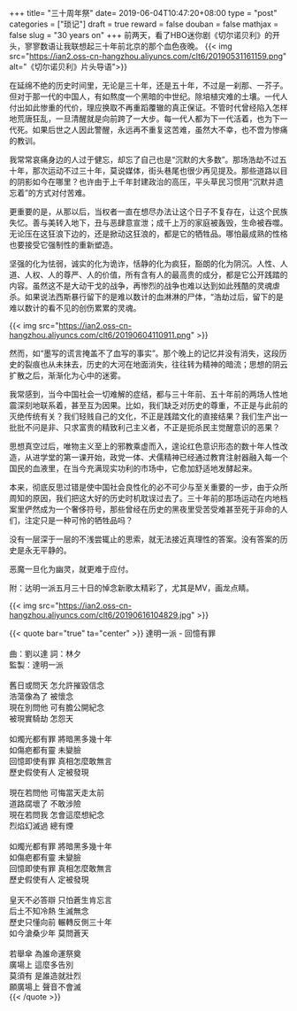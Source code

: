 +++
title= "三十周年祭"
date= 2019-06-04T10:47:20+08:00
type = "post"
categories = ["琐记"]
draft = true
reward = false
douban = false
mathjax = false
slug = "30 years on"
+++
前两天，看了HBO迷你剧《切尔诺贝利》的开头，寥寥数语让我联想起三十年前北京的那个血色夜晚。
{{< img src="https://ian2.oss-cn-hangzhou.aliyuncs.com/clt6/20190531161159.png" alt="《切尔诺贝利》片头导语">}}

在延绵不绝的历史时间里，无论是三十年，还是五十年，不过是一刹那、一芥子。但对于那一代的中国人，有如熬度一个黑暗的中世纪。除培植灾难的土壤。一代人付出如此惨重的代价，理应换取不再重蹈覆辙的真正保证。不管时代曾经陷入怎样地荒唐狂乱，一旦清醒就是向前跨了一大步。每一代人都为下一代活着，也为下一代死。如果后世之人因此警醒，永远再不重复这苦难，虽然大不幸，也不啻为惨痛的教训。
<!--more-->
我常常哀痛身边的人过于健忘，却忘了自己也是“沉默的大多数”。那场浩劫不过五十年，那次运动不过三十年，莫说媒体，街头巷尾也很少再见提及。那些道路以目的阴影如今在哪里？也许由于上千年封建政治的高压，平头草民习惯用“沉默并遗忘着”的方式对付苦难。

更重要的是，从那以后，当权者一直在想尽办法让这个日子不复存在，让这个民族失忆。善与美转入地下，丑与恶肆意宣泄；成千上万的家庭被轰毁，生命被吞噬。无论压在这狂浪下边的，还是掀动这狂浪的，都是它的牺牲品。哪怕最成熟的性格也要接受它强制性的重新塑造。

坚强的化为怯弱，诚实的化为诡诈，恬静的化为疯狂，豁朗的化为阴沉。人性、人道、人权、人的尊严、人的价值，所有含有人的最高贵的成分，都是它公开践踏的内容。虽然这不是大动干戈的战争，再惨烈的战争也难以达到如此残酷的灵魂虐杀。如果说法西斯暴行留下的是难以数计的血淋淋的尸体，“浩劫过后，留下的是难以数计的看不见的创伤累累的灵魂。

{{< img src="https://ian2.oss-cn-hangzhou.aliyuncs.com/clt6/20190604110911.png" >}}

然而，如“墨写的谎言掩盖不了血写的事实”。那个晚上的记忆并没有消失，这段历史的裂痕也从未抹去，历史的大河在地面消失，往往转为精神的暗流；思想的阴云扩散之后，渐渐化为心中的迷雾。

我常感到，当今中国社会一切难解的症结，都与三十年前、五十年前的两场人性地震深刻地联系着，甚至互为因果。比如，我们缺乏对历史的尊重，不正是与此前的灭绝传统有关？我们轻贱自己的文化，不正是践踏文化的直接结果？我们生产出一批批不问是非、只求富贵的精致利己主义者，不正是扼杀民主觉醒意识的恶果？

思想真空过后，唯物主义至上的邪教乘虚而入，遑论红色意识形态的数十年人性改造，从进学堂的第一课开始，政党一体、犬儒精神已经通过教育注射器融入每一个国民的血液里，在当今充满现实功利的市场中，它愈加舒适地发酵起来。

本来，彻底反思过错是使中国社会良性化的必不可少与至关重要的一步，由于众所周知的原因，我们把这大好的历史时机耽误过去了。三十年前的那场运动在内地档案里俨然成为一个奢侈符号，那些曾经在历史的黑夜里受苦受难甚至死于非命的人们，注定只是一种可怜的牺牲品吗？

没有一层深于一层的不浅尝辄止的思索，就无法接近真理性的答案。没有答案的历史是永无平静的。

恶魔一旦化为幽灵，就更难于应付。

附：达明一派五月三十日的悼念新歌太精彩了，尤其是MV，画龙点睛。

{{< img src="https://ian2.oss-cn-hangzhou.aliyuncs.com/clt6/20190616104829.jpg" >}}

{{< quote bar="true" ta="center" >}}
達明一派 - 回憶有罪<br>
<br>
曲：劉以達 詞：林夕<br>
監製：達明一派<br>
<br>
舊日或問天 怎允許摧毀信念<br>
浩蕩像為了 被懷念<br>
現在別問他 可有膽公開紀念<br>
被現實騎劫 怎怨天<br>
<br>
如燭光都有罪 將暗黑多幾十年<br>
如傷疤都有靈 未變臉<br>
回憶即使有罪 真相怎麼敢無言<br>
歷史假使有人 定被發現<br>
<br>
現在若問他 可悔當天走太前<br>
道路腐壞了 不敢涉險<br>
現在若問我 怎會這麼想紀念<br>
烈焰幻滅過 總有煙<br>
<br>
如燭光都有罪 將暗黑多幾十年<br>
如傷疤都有靈 未變臉<br>
回憶即使有罪 真相怎麼敢無言<br>
歷史假使有人 定被發現<br>
<br>
皇天不必答辯 只怕蒼生肯忘言<br>
后土不知冷熱 生滅無念<br>
歷史只懂向前 輾轉反側三十年<br>
如今滄桑少年 莫問蒼天<br>
<br>
若舉傘 為誰命運祭奠<br>
廣場上 這麼多告別<br>
莫須有 是誰造就壯烈<br>
願廣場上 聲音不會滅<br>
{{< /quote >}}
